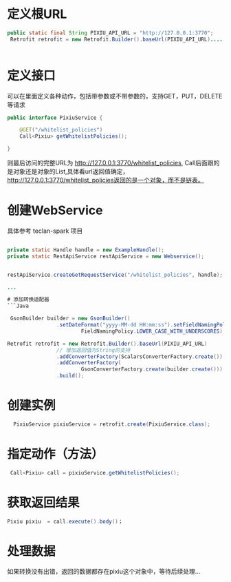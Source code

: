 


# 定义根URL
```Java
public static final String PIXIU_API_URL = "http://127.0.0.1:3770";
 Retrofit retrofit = new Retrofit.Builder().baseUrl(PIXIU_API_URL)......;
 
 ```
 
# 定义接口
可以在里面定义各种动作，包括带参数或不带参数的，支持GET，PUT，DELETE等请求
```Java
public interface PixiuService {

    @GET("/whitelist_policies")
    Call<Pixiu> getWhitelistPolicies();

}
```
则最后访问的完整URL为 http://127.0.0.1:3770/whitelist_policies,
Call后面跟的是对象还是对象的List,具体看url返回值确定，http://127.0.0.1:3770/whitelist_policies返回的是一个对象，而不是链表。

# 创建WebService
具体参考 teclan-spark 项目
```Java

private static Handle handle = new ExampleHandle();
private static RestApiService restApiService = new Webservice();


restApiService.createGetRequestService("/whitelist_policies", handle);

...

# 添加转换适配器
```Java

 GsonBuilder builder = new GsonBuilder()
                .setDateFormat("yyyy-MM-dd HH:mm:ss").setFieldNamingPolicy(
                        FieldNamingPolicy.LOWER_CASE_WITH_UNDERSCORES);

Retrofit retrofit = new Retrofit.Builder().baseUrl(PIXIU_API_URL)
                // 增加返回值为String的支持
                .addConverterFactory(ScalarsConverterFactory.create())
                .addConverterFactory(
                        GsonConverterFactory.create(builder.create()))
                .build();
```
# 创建实例
```Java
  PixiuService pixiuService = retrofit.create(PixiuService.class);
 ```
 
# 指定动作（方法）
```Java
 Call<Pixiu> call = pixiuService.getWhitelistPolicies();
 ```
# 获取返回结果
```Java
Pixiu pixiu  = call.execute().body()；
```

# 处理数据
如果转换没有出错，返回的数据都存在pixiu这个对象中，等待后续处理...





 